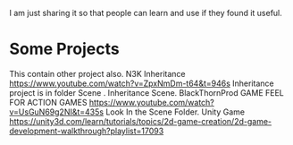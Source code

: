 I am just sharing it so that people can learn and use if they found it useful.
# Some Projects
This contain other project also.
N3K Inheritance
https://www.youtube.com/watch?v=ZpxNmDm-t64&t=946s
Inheritance project is in folder Scene . Inheritance Scene.
BlackThornProd
GAME FEEL FOR ACTION GAMES
https://www.youtube.com/watch?v=UsGuN69g2NI&t=435s
Look In the Scene Folder.
Unity Game
https://unity3d.com/learn/tutorials/topics/2d-game-creation/2d-game-development-walkthrough?playlist=17093
